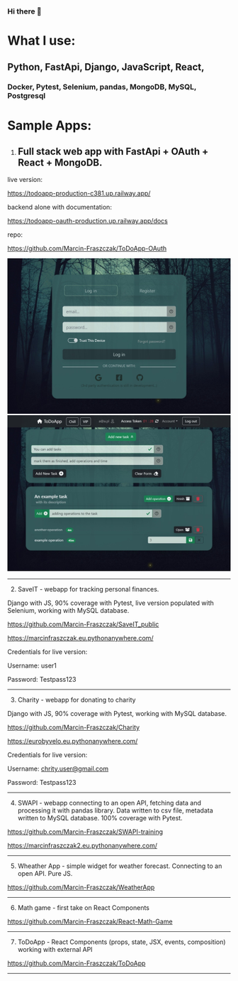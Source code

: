 ### Hi there 👋

<!--
**Marcin-Fraszczak/Marcin-Fraszczak** is a ✨ _special_ ✨ repository because its `README.md` (this file) appears on your GitHub profile.

Here are some ideas to get you started:

- 🔭 I’m currently working on ...
- 🌱 I’m currently learning ...
- 👯 I’m looking to collaborate on ...
- 🤔 I’m looking for help with ...
- 💬 Ask me about ...
- 📫 How to reach me: ...
- 😄 Pronouns: ...
- ⚡ Fun fact: ...
-->


# What I use:

## Python, FastApi, Django, JavaScript, React,
### Docker, Pytest, Selenium, pandas, MongoDB, MySQL, Postgresql

# Sample Apps:
1) ## Full stack web app with FastApi + OAuth + React + MongoDB.
live version:

https://todoapp-production-c381.up.railway.app/

backend alone with documentation:

https://todoapp-oauth-production.up.railway.app/docs

repo:

https://github.com/Marcin-Fraszczak/ToDoApp-OAuth

![tdapp01](/images/tdapp01.jpg)
![tdapp02](/images/tdapp02.jpg)

---
2) SaveIT - webapp for tracking personal finances.

Django with JS, 90% coverage with Pytest, live version populated with Selenium, working with MySQL database.

https://github.com/Marcin-Fraszczak/SaveIT_public

https://marcinfraszczak.eu.pythonanywhere.com/

Credentials for live version:

Username: user1

Password: Testpass123

---
3) Charity - webapp for donating to charity

Django with JS, 90% coverage with Pytest, working with MySQL database.

https://github.com/Marcin-Fraszczak/Charity

https://eurobyvelo.eu.pythonanywhere.com/

Credentials for live version:

Username: chrity.user@gmail.com

Password: Testpass123

---
4) SWAPI - webapp connecting to an open API, fetching data and processing it with pandas library. Data written to csv file, metadata written to MySQL database. 100% coverage with Pytest.

https://github.com/Marcin-Fraszczak/SWAPI-training

https://marcinfraszczak2.eu.pythonanywhere.com/

---
5) Wheather App - simple widget for weather forecast. Connecting to an open API. Pure JS.

https://github.com/Marcin-Fraszczak/WeatherApp

---
6) Math game - first take on React Components

https://github.com/Marcin-Fraszczak/React-Math-Game

---

7) ToDoApp - React Components (props, state, JSX, events, composition) working with external API

https://github.com/Marcin-Fraszczak/ToDoApp

---
